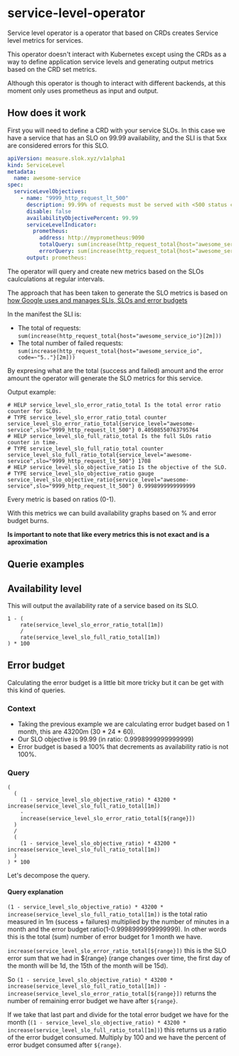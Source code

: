 # service-level-operator

Service level operator is a operator that based on CRDs creates Service level metrics for services.

This operator doesn't interact with Kubernetes except using the CRDs as a way to define application service levels and generating output metrics based on the CRD set metrics.

Although this operator is though to interact with different backends, at this moment only uses prometheus as input and output.

## How does it work

First you will need to define a CRD with your service SLOs. In this case we have a service that has an SLO on 99.99 availability, and the SLI is that 5xx are considered errors for this SLO.

```yaml
apiVersion: measure.slok.xyz/v1alpha1
kind: ServiceLevel
metadata:
  name: awesome-service
spec:
  serviceLevelObjectives:
    - name: "9999_http_request_lt_500"
      description: 99.99% of requests must be served with <500 status code.
      disable: false
      availabilityObjectivePercent: 99.99
      serviceLevelIndicator:
        prometheus:
          address: http://myprometheus:9090
          totalQuery: sum(increase(http_request_total{host="awesome_service_io"}[2m]))
          errorQuery: sum(increase(http_request_total{host="awesome_service_io", code=~"5.."}[2m]))
      output: prometheus:
```

The operator will query and create new metrics based on the SLOs caulculations at regular intervals.

The approach that has been taken to generate the SLO metrics is based on [how Google uses and manages SLIs, SLOs and error budgets][sre-book-slo]

In the manifest the SLI is:

- The total of requests: `sum(increase(http_request_total{host="awesome_service_io"}[2m]))`
- The total number of failed requests: `sum(increase(http_request_total{host="awesome_service_io", code=~"5.."}[2m]))`

By expresing what are the total (success and failed) amount and the error amount the operator will generate the SLO metrics for this service.

Output example:

```text
# HELP service_level_slo_error_ratio_total Is the total error ratio counter for SLOs.
# TYPE service_level_slo_error_ratio_total counter
service_level_slo_error_ratio_total{service_level="awesome-service",slo="9999_http_request_lt_500"} 0.40508550763795764
# HELP service_level_slo_full_ratio_total Is the full SLOs ratio counter in time.
# TYPE service_level_slo_full_ratio_total counter
service_level_slo_full_ratio_total{service_level="awesome-service",slo="9999_http_request_lt_500"} 1708
# HELP service_level_slo_objective_ratio Is the objective of the SLO.
# TYPE service_level_slo_objective_ratio gauge
service_level_slo_objective_ratio{service_level="awesome-service",slo="9999_http_request_lt_500"} 0.9998999999999999
```

Every metric is based on ratios (0-1).

With this metrics we can build availability graphs based on % and error budget burns.

**Is important to note that like every metrics this is not exact and is a aproximation**

## Querie examples

## Availability level

This will output the availability rate of a service based on its SLO.

```text
1 - (
    rate(service_level_slo_error_ratio_total[1m])
    /
    rate(service_level_slo_full_ratio_total[1m])
) * 100
```

## Error budget

Calculating the error budget is a little bit more tricky but it can be get with this kind of queries.

### Context

- Taking the previous example we are calculating error budget based on 1 month, this are 43200m (30 \* 24 \* 60).
- Our SLO objective is 99.99 (in ratio: 0.9998999999999999)
- Error budget is based a 100% that decrements as availability ratio is not 100%.

### Query

```text
(
  (
    (1 - service_level_slo_objective_ratio) * 43200 * increase(service_level_slo_full_ratio_total[1m])
    -
    increase(service_level_slo_error_ratio_total[${range}])
  )
  /
  (
    (1 - service_level_slo_objective_ratio) * 43200 * increase(service_level_slo_full_ratio_total[1m])
  )
) * 100
```

Let's decompose the query.

#### Query explanation

`(1 - service_level_slo_objective_ratio) * 43200 * increase(service_level_slo_full_ratio_total[1m])` is the total ratio measured in 1m (sucess + failures) multiplied by the number of minutes in a month and the error budget ratio(1-0.9998999999999999). In other words this is the total (sum) number of error budget for 1 month we have.

`increase(service_level_slo_error_ratio_total[${range}])` this is the SLO error sum that we had in ${range} (range changes over time, the first day of the month will be 1d, the 15th of the month will be 15d).

So `(1 - service_level_slo_objective_ratio) * 43200 * increase(service_level_slo_full_ratio_total[1m]) - increase(service_level_slo_error_ratio_total[${range}])` returns the number of remaining error budget we have after `${range}`.

If we take that last part and divide for the total error budget we have for the month (`(1 - service_level_slo_objective_ratio) * 43200 * increase(service_level_slo_full_ratio_total[1m])`) this returns us a ratio of the error budget consumed. Multiply by 100 and we have the percent of error budget consumed after `${range}`.

[sre-book-slo]: https://landing.google.com/sre/book/chapters/service-level-objectives.html
